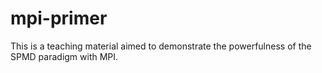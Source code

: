 # mpi-primer
This is a teaching material aimed to demonstrate the powerfulness of the SPMD paradigm with MPI.
